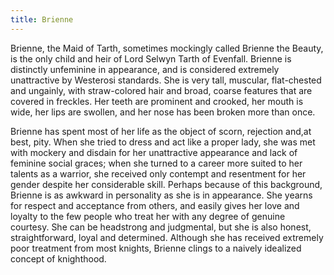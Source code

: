```yaml
---
title: Brienne
---
```


Brienne, the Maid of Tarth, sometimes mockingly called Brienne the Beauty, is the only child and heir of Lord Selwyn Tarth of Evenfall. Brienne is distinctly unfeminine in appearance, and is considered extremely unattractive by Westerosi standards. She is very tall, muscular, flat-chested and ungainly, with straw-colored hair and broad, coarse features that are covered in freckles. Her teeth are prominent and crooked, her mouth is wide, her lips are swollen, and her nose has been broken more than once.

Brienne has spent most of her life as the object of scorn, rejection and,at best, pity. When she tried to dress and act like a proper lady, she was met with mockery and disdain for her unattractive appearance and lack of feminine social graces; when she turned to a career more suited to her talents as a warrior, she received only contempt and resentment for her gender despite her considerable skill. Perhaps because of this background, Brienne is as awkward in personality as she is in appearance. She yearns for respect and acceptance from others, and easily gives her love and loyalty to the few people who treat her with any degree of genuine courtesy. She can be headstrong and judgmental, but she is also honest, straightforward, loyal and determined. Although she has received extremely poor treatment from most knights, Brienne clings to a naively idealized concept of knighthood. 


